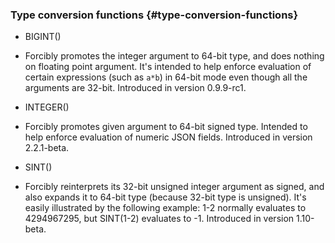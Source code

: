 ### Type conversion functions {#type-conversion-functions}

*   BIGINT()
*   Forcibly promotes the integer argument to 64-bit type, and does nothing on floating point argument. It&#039;s intended to help enforce evaluation of certain expressions (such as `a*b`) in 64-bit mode even though all the arguments are 32-bit. Introduced in version 0.9.9-rc1.

*   INTEGER()
*   Forcibly promotes given argument to 64-bit signed type. Intended to help enforce evaluation of numeric JSON fields. Introduced in version 2.2.1-beta.

*   SINT()
*   Forcibly reinterprets its 32-bit unsigned integer argument as signed, and also expands it to 64-bit type (because 32-bit type is unsigned). It&#039;s easily illustrated by the following example: 1-2 normally evaluates to 4294967295, but SINT(1-2) evaluates to -1. Introduced in version 1.10-beta.